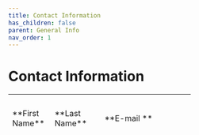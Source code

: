 ```yaml
---
title: Contact Information
has_children: false
parent: General Info
nav_order: 1
---
```

# Contact Information
<table style="width:73.09%;height:122px;" border="0">

<tbody>

<tr>

<td>**First Name** </td>

<td>**Last Name**</td>

<td>**E-mail **</td>

<td>**Phone (work)**</td>

<td>**Phone (cell)  

**</td>

<td>**Role**</td>

</tr>

<tr>

<td>Gregory </td>

<td>Cogan </td>

<td>gregory.cogan@duke.edu</td>

<td>919-684-9493 </td>

<td>202-812-3222</td>

<td>PI</td>

</tr>

<tr>

<td>Zac</td>

<td>Spalding </td>

<td>zac.spalding@duke.edu</td>

<td>   
</td>

<td>   
</td>

<td>PhD Student</td>

</tr>

<tr>

<td>Kumar </td>

<td>Duraivel </td>

<td>suseendrakumar.duraivel@duke.edu </td>

<td> </td>

<td>734-925-5020 </td>

<td>PhD Student</td>

</tr>

<tr>

<td>Kassie</td>

<td>Hamilton</td>

<td>kassandra.hamilton@duke.edu</td>

<td> </td>

<td>   
</td>

<td>Undergrad Volunteer</td>

</tr>

<tr>

<td>Alice</td>

<td>Lyu</td>

<td>yixuan.lyu@duke.edu  
</td>

<td> </td>

<td> </td>

<td>Undergrad Volunteer</td>

</tr>

<tr>

<td>Brooke </td>

<td>Sevchik</td>

<td>brooke.sevchik@duke.edu  
</td>

<td> </td>

<td> </td>

<td>

Undergrad Volunteer

</td>

</tr>

<tr>

<td>Palee</td>

<td>Abeyta</td>

<td>palee.abeyta@duke.edu </td>

<td>919-681-7601  </td>

<td>919-457-7477</td>

<td>CRS, Sr.</td>

</tr>

<tr>

<td>Aaron</td>

<td>Earle-Richardson</td>

<td>aaron.earlerichardson@duke.edu  
</td>

<td> </td>

<td> </td>

<td>Research Tech II</td>

</tr>

</tbody>

</table>